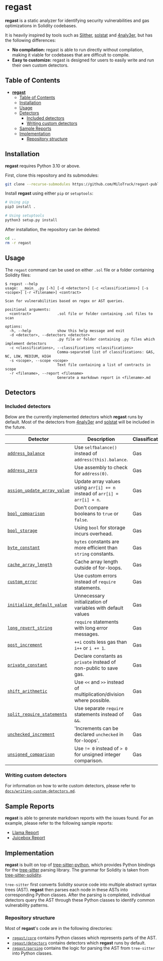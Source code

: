 # **regast**
**regast** is a static analyzer for identifying security vulnerabilities and gas optimizations in Solidity codebases.

It is heavily inspired by tools such as [Slither](https://github.com/crytic/slither), [solstat](https://github.com/0xKitsune/solstat) and [4naly3er](https://github.com/Picodes/4naly3er), but has the following differences:
* **No compilation:** regast is able to run directly without compilation, making it viable for codebases that are difficult to compile.
* **Easy to customize:** regast is designed for users to easily write and run their own custom detectors.

## Table of Contents
- [**regast**](#regast)
  - [Table of Contents](#table-of-contents)
  - [Installation](#installation)
  - [Usage](#usage)
  - [Detectors](#detectors)
    - [Included detectors](#included-detectors)
    - [Writing custom detectors](#writing-custom-detectors)
  - [Sample Reports](#sample-reports)
  - [Implementation](#implementation)
    - [Repository structure](#repository-structure)


## Installation
**regast** requires Python 3.10 or above.

First, clone this repository and its submodules:
```sh
git clone --recurse-submodules https://github.com/MiloTruck/regast-public.git
```

Install **regast** using either `pip` or `setuptools`:
```sh
# Using pip
pip3 install .

# Using setuptools
python3 setup.py install
```

After installation, the repository can be deleted:
```sh
cd ..
rm -r regast
```

## Usage
The `regast` command can be used on either `.sol` file or a folder containing Solidity files:
```
$ regast --help
usage: __main__.py [-h] [-d <detector>] [-c <classifications>] [-s <scope>] [-r <filename>] <contract>

Scan for vulnerabilities based on regex or AST queries.

positional arguments:
  <contract>            .sol file or folder containing .sol files to scan

options:
  -h, --help            show this help message and exit
  -d <detector>, --detectors <detector>
                        .py file or folder containing .py files which implement detectors
  -c <classifications>, --classifications <classifications>
                        Comma-separated list of classifications: GAS, NC, LOW, MEDIUM, HIGH
  -s <scope>, --scope <scope>
                        Text file containing a list of contracts in scope
  -r <filename>, --report <filename>
                        Generate a markdown report in <filename>.md
```

## Detectors

### Included detectors
Below are the currently implemented detectors which **regast** runs by default. Most of the detectors from [4naly3er](https://github.com/Picodes/4naly3er) and [solstat](https://github.com/0xKitsune/solstat) will be included in the future.

| Detector                                                                         | Description                                                               | Classification |
| -------------------------------------------------------------------------------- | ------------------------------------------------------------------------- | -------------- |
| [`address_balance`](regast/detectors/gas/address_balance.py)                     | Use `selfbalance()` instead of `address(this).balance`.                   | Gas            |
| [`address_zero`](regast/detectors/gas/address_zero.py)                           | Use assembly to check for `address(0)`.                                   | Gas            |
| [`assign_update_array_value`](regast/detectors/gas/assign_update_array_value.py) | Update array values using `arr[i] += n` instead of `arr[i] = arr[i] + n`. | Gas            |
| [`bool_comparison`](regast/detectors/gas/bool_comparison.py)                     | Don\'t compare booleans to `true` or `false`.                             | Gas            |
| [`bool_storage`](regast/detectors/gas/bool_storage.py)                           | Using `bool` for storage incurs overhead.                                 | Gas            |
| [`byte_constant`](regast/detectors/gas/byte_constant.py)                         | `bytes` constants are more efficient than `string` constants.             | Gas            |
| [`cache_array_length`](regast/detectors/gas/cache_array_length.py)               | Cache array length outside of for-loops.                                  | Gas            |
| [`custom_error`](regast/detectors/gas/custom_error.py)                           | Use custom errors instead of `require` statements.                        | Gas            |
| [`initialize_default_value`](regast/detectors/gas/initialize_default_value.py)   | Unnecessary initialization of variables with default values               | Gas            |
| [`long_revert_string`](regast/detectors/gas/long_revert_string.py)               | `require` statements with long error messages.                            | Gas            |
| [`post_increment`](regast/detectors/gas/post_increment.py)                       | `++i` costs less gas than `i++` or `i += 1`.                              | Gas            |
| [`private_constant`](regast/detectors/gas/private_constant.py)                   | Declare constants as `private` instead of non-public to save gas.         | Gas            |
| [`shift_arithmetic`](regast/detectors/gas/shift_arithmetic.py)                   | Use `<<` and `>>` instead of multiplication/division where possible.      | Gas            |
| [`split_require_statements`](regast/detectors/gas/split_require_statements.py)   | Use separate `require` statements instead of `&&`.                        | Gas            |
| [`unchecked_increment`](regast/detectors/gas/unchecked_increment.py)             | 'Increments can be declared `unchecked` in for-loops'.                    | Gas            |
| [`unsigned_comparison`](regast/detectors/gas/unsigned_comparison.py)             | Use `!= 0` instead of `> 0` for unsigned integer comparison.              | Gas            |

### Writing custom detectors

For information on how to write custom detectors, please refer to [`docs/writing-custom-detectors.md`](docs/writing-custom-detectors.md).

## Sample Reports

**regast** is able to generate markdown reports with the issues found. For an example, please refer to the following sample reports:

* [Llama Report](/examples/reports/llama-report.md)
* [Juicebox Report](/examples/reports/juicebox-report.md)

## Implementation
**regast** is built on top of [tree-sitter-python](https://github.com/tree-sitter/tree-sitter-python), which provides Python bindings for the [tree-sitter](https://tree-sitter.github.io/tree-sitter/) parsing library. The grammar for Solidity is taken from [tree-sitter-solidity](https://github.com/JoranHonig/tree-sitter-solidity).

`tree-sitter` first converts Solidity source code into multiple abstract syntax trees (AST). **regast** then parses each node in these ASTs into corresponding Python classes. After the parsing is completed, individual detectors query the AST through these Python classes to identify common vulnerability patterns.

### Repository structure
Most of **regast**'s code are in the following directories:
* [`regast/core`](regast/core) contains Python classes which represents parts of the AST.
* [`regast/detectors`](regast/detectors) contains detectors which **regast** runs by default.
* [`regast/parsing`](regast/parsing) contains the logic for parsing the AST from `tree-sitter` into Python classes. 